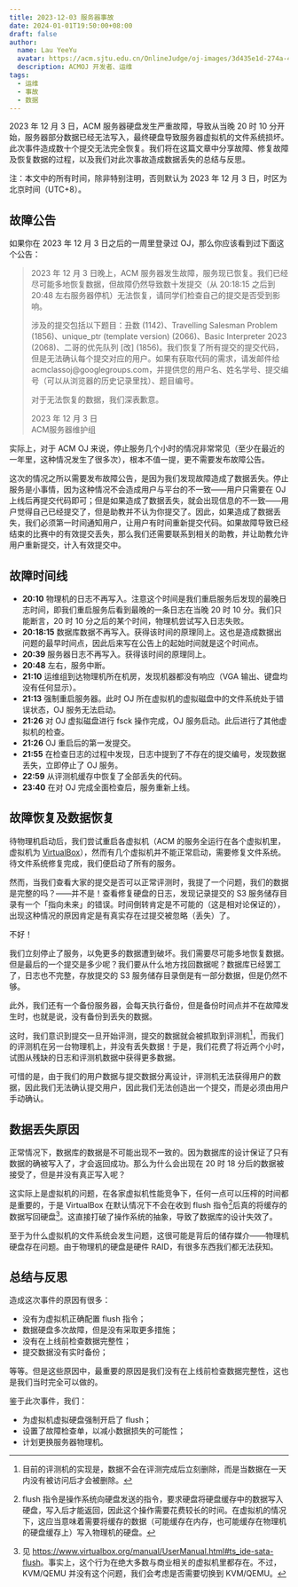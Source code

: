 ```yaml
---
title: 2023-12-03 服务器事故
date: 2024-01-01T19:50:00+08:00
draft: false
author:
  name: Lau YeeYu
  avatar: https://acm.sjtu.edu.cn/OnlineJudge/oj-images/3d435e1d-274a-491b-9f36-f1433c3ccade
  description: ACMOJ 开发者、运维
tags:
  - 运维
  - 事故
  - 数据
---
```


2023 年 12 月 3 日，ACM 服务器硬盘发生严重故障，导致从当晚 20 时 10 分开始，服务器部分数据已经无法写入，最终硬盘导致服务器虚拟机的文件系统损坏。此次事件造成数十个提交无法完全恢复。我们将在这篇文章中分享故障、修复故障及恢复数据的过程，以及我们对此次事故造成数据丢失的总结与反思。

<!--more-->

注：本文中的所有时间，除非特别注明，否则默认为 2023 年 12 月 3 日，时区为北京时间（UTC+8）。

## 故障公告

如果你在 2023 年 12 月 3 日之后的一周里登录过 OJ，那么你应该看到过下面这个公告：

> 2023 年 12 月 3 日晚上，ACM 服务器发生故障，服务现已恢复。我们已经尽可能多地恢复数据，但故障仍然导致数十发提交（从 20:18:15 之后到 20:48 左右服务器停机）无法恢复，请同学们检查自己的提交是否受到影响。
>
> 涉及的提交包括以下题目：丑数 (1142)、Travelling Salesman Problem (1856)、unique_ptr (template version) (2066)、Basic Interpreter 2023 (2068)、二哥的优先队列 [改] (1856)。我们恢复了所有提交的提交代码，但是无法确认每个提交对应的用户。如果有获取代码的需求，请发邮件给 acmclassoj&commat;googlegroups.com，并提供您的用户名、姓名学号、提交编号（可以从浏览器的历史记录里找）、题目编号。
>
> 对于无法恢复的数据，我们深表歉意。
>
> 2023 年 12 月 3 日    
> ACM服务器维护组

实际上，对于 ACM OJ 来说，停止服务几个小时的情况非常常见（至少在最近的一年里，这种情况发生了很多次），根本不值一提，更不需要发布故障公告。

这次的情况之所以需要发布故障公告，是因为我们发现故障造成了数据丢失。停止服务是小事情，因为这种情况不会造成用户与平台的不一致——用户只需要在 OJ 上线后再提交代码即可；但是如果造成了数据丢失，就会出现信息的不一致——用户觉得自己已经提交了，但是助教并不认为你提交了。因此，如果造成了数据丢失，我们必须第一时间通知用户，让用户有时间重新提交代码。如果故障导致已经结束的比赛中的有效提交丢失，那么我们还需要联系到相关的助教，并让助教允许用户重新提交，计入有效提交中。

## 故障时间线

- **20:10** 物理机的日志不再写入。注意这个时间是我们重启服务后发现的最晚日志时间，即我们重启服务后看到最晚的一条日志在当晚 20 时 10 分。我们只能断言，20 时 10 分之后的某个时间，物理机尝试写入日志失败。
- **20:18:15** 数据库数据不再写入。获得该时间的原理同上。这也是造成数据出问题的最早时间点，因此后来写在公告上的起始时间就是这个时间点。
- **20:39** 服务器日志不再写入。获得该时间的原理同上。
- **20:48** 左右，服务中断。
- **21:10** 运维组到达物理机所在机房，发现机器都没有响应（VGA 输出、键盘均没有任何显示）。
- **21:13** 强制重启服务器。此时 OJ 所在虚拟机的虚拟磁盘中的文件系统处于错误状态，OJ 服务无法启动。
- **21:26** 对 OJ 虚拟磁盘进行 fsck 操作完成，OJ 服务启动。此后进行了其他虚拟机的检查。
- **21:26** OJ 重启后的第一发提交。
- **21:55** 在检查日志的过程中发现，日志中提到了不存在的提交编号，发现数据丢失，立即停止了 OJ 服务。
- **22:59** 从评测机缓存中恢复了全部丢失的代码。
- **23:40** 在对 OJ 完成全面检查后，服务重新上线。

## 故障恢复及数据恢复

待物理机启动后，我们尝试重启各虚拟机（ACM 的服务全运行在各个虚拟机里，虚拟机为 [VirtualBox][vbox]），然而有几个虚拟机并不能正常启动，需要修复文件系统。待文件系统修复完成，我们便启动了所有的服务。

[vbox]: https://www.virtualbox.org/

然而，当我们查看大家的提交是否可以正常评测时，我提了一个问题，我们的数据是完整的吗？——并不是！查看修复硬盘的日志，发现记录提交的 S3 服务储存目录有一个「指向未来」的错误。时间倒转肯定是不可能的（这是相对论保证的），出现这种情况的原因肯定是有真实存在过提交被忽略（丢失）了。

不好！

我们立刻停止了服务，以免更多的数据遭到破坏。我们需要尽可能多地恢复数据。但是最后的一个提交是多少呢？我们要从什么地方找回数据呢？数据库已经罢工了，日志也不完整，存放提交的 S3 服务储存目录倒是有一部分数据，但是仍然不够。

此外，我们还有一个备份服务器，会每天执行备份，但是备份时间点并不在故障发生时，也就是说，没有备份到丢失的数据。

这时，我们意识到提交一旦开始评测，提交的数据就会被抓取到评测机[^1]，而我们的评测机在另一台物理机上，并没有丢失数据！于是，我们花费了将近两个小时，试图从残缺的日志和评测机数据中获得更多数据。

[^1]: 目前的评测机的实现是，数据不会在评测完成后立刻删除，而是当数据在一天内没有被访问后才会被删除。

可惜的是，由于我们的用户数据与提交数据分离设计，评测机无法获得用户的数据，因此我们无法确认提交用户，因此我们无法创造出一个提交，而是必须由用户手动确认。

## 数据丢失原因

正常情况下，数据库的数据是不可能出现不一致的。因为数据库的设计保证了只有数据的确被写入了，才会返回成功。那么为什么会出现在 20 时 18 分后的数据被接受了，但是并没有真正写入呢？

这实际上是虚拟机的问题，在各家虚拟机性能竞争下，任何一点可以压榨的时间都是重要的，于是 VirtualBox 在默认情况下不会在收到 flush 指令[^2]后真的将缓存的数据写回硬盘[^3]。这直接打破了操作系统的抽象，导致了数据库的设计失效了。

[^2]: flush 指令是操作系统向硬盘发送的指令，要求硬盘将硬盘缓存中的数据写入硬盘，写入后才能返回，因此这个操作需要花费较长的时间。在虚拟机的情况下，这应当意味着需要将缓存的数据（可能缓存在内存，也可能缓存在物理机的硬盘缓存上）写入物理机的硬盘。

[^3]: 见 <https://www.virtualbox.org/manual/UserManual.html#ts_ide-sata-flush>。事实上，这个行为在绝大多数与商业相关的虚拟机里都存在。不过，KVM/QEMU 并没有这个问题，我们会考虑是否需要切换到 KVM/QEMU。

至于为什么虚拟机的文件系统会发生问题，这很可能是背后的储存媒介——物理机硬盘存在问题。由于物理机的硬盘是硬件 RAID，有很多东西我们都无法获知。

## 总结与反思

造成这次事件的原因有很多：

- 没有为虚拟机正确配置 flush 指令；
- 数据硬盘多次故障，但是没有采取更多措施；
- 没有在上线前检查数据完整性；
- 提交数据没有实时备份；

等等。但是这些原因中，最重要的原因是我们没有在上线前检查数据完整性，这也是我们当时完全可以做的。

鉴于此次事件，我们：

- 为虚拟机虚拟硬盘强制开启了 flush；
- 设置了故障检查单，以减小数据损失的可能性；
- 计划更换服务器物理机。
